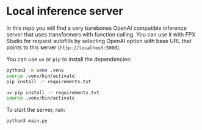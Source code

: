 # Local inference server

In this repo you will find a very barebones OpenAI compatible inference server that uses transformers with function calling.
You can use it with FPX Studio for request autofills by selecting OpenAI option with base URL that points to this server (`http://localhost:5000`).

You can use `uv` or `pip` to install the dependencies:

```sh
python3 -m venv .venv
source .venv/bin/activate
pip install -r requirements.txt
```

```sh
uv pip install -r requirements.txt
source .venv/bin/activate
```

To start the server, run:

```sh
python3 main.py
```
